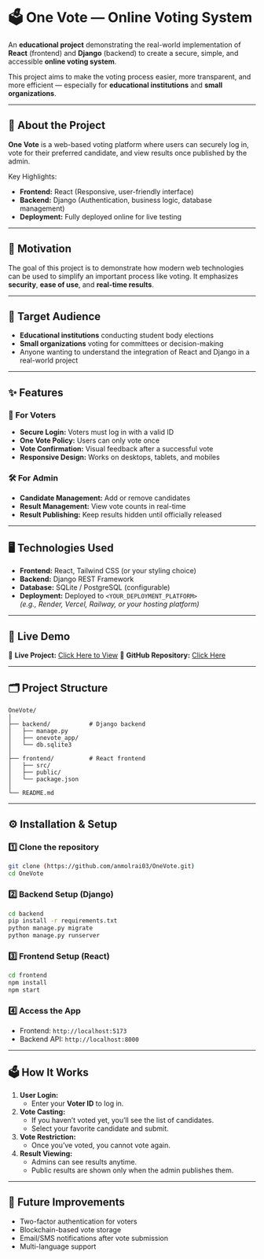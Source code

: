 # 🗳️ One Vote — Online Voting System

An **educational project** demonstrating the real-world implementation of **React** (frontend) and **Django** (backend) to create a secure, simple, and accessible **online voting system**.

This project aims to make the voting process easier, more transparent, and more efficient — especially for **educational institutions** and **small organizations**.

---

## 📌 About the Project

**One Vote** is a web-based voting platform where users can securely log in, vote for their preferred candidate, and view results once published by the admin.

Key Highlights:
- **Frontend:** React (Responsive, user-friendly interface)
- **Backend:** Django (Authentication, business logic, database management)
- **Deployment:** Fully deployed online for live testing

---

## 🎯 Motivation
The goal of this project is to demonstrate how modern web technologies can be used to simplify an important process like voting. It emphasizes **security**, **ease of use**, and **real-time results**.

---

## 👥 Target Audience
- **Educational institutions** conducting student body elections
- **Small organizations** voting for committees or decision-making
- Anyone wanting to understand the integration of React and Django in a real-world project

---

## ✨ Features

### 👤 For Voters
- **Secure Login:** Voters must log in with a valid ID
- **One Vote Policy:** Users can only vote once
- **Vote Confirmation:** Visual feedback after a successful vote
- **Responsive Design:** Works on desktops, tablets, and mobiles

### 🛠 For Admin
- **Candidate Management:** Add or remove candidates
- **Result Management:** View vote counts in real-time
- **Result Publishing:** Keep results hidden until officially released

---

## 🖥️ Technologies Used
- **Frontend:** React, Tailwind CSS (or your styling choice)
- **Backend:** Django REST Framework
- **Database:** SQLite / PostgreSQL (configurable)
- **Deployment:** Deployed to `<YOUR_DEPLOYMENT_PLATFORM>`  
  *(e.g., Render, Vercel, Railway, or your hosting platform)*

---

## 🚀 Live Demo
🔗 **Live Project:** [Click Here to View](https://one-vote-khaki.vercel.app/) 
🔗 **GitHub Repository:** [Click Here](<YOUR_GITHUB_LINK>)

---

## 🗂️ Project Structure
```
OneVote/
│
├── backend/           # Django backend
│   ├── manage.py
│   ├── onevote_app/
│   └── db.sqlite3
│
├── frontend/          # React frontend
│   ├── src/
│   ├── public/
│   └── package.json
│
└── README.md
```

---

## ⚙️ Installation & Setup

### 1️⃣ Clone the repository
```bash
git clone (https://github.com/anmolrai03/OneVote.git)
cd OneVote
```

### 2️⃣ Backend Setup (Django)
```bash
cd backend
pip install -r requirements.txt
python manage.py migrate
python manage.py runserver
```

### 3️⃣ Frontend Setup (React)
```bash
cd frontend
npm install
npm start
```

### 4️⃣ Access the App
- Frontend: `http://localhost:5173`
- Backend API: `http://localhost:8000`

---

## 🗳️ How It Works

1. **User Login:**  
   - Enter your **Voter ID** to log in.
2. **Vote Casting:**  
   - If you haven’t voted yet, you’ll see the list of candidates.  
   - Select your favorite candidate and submit.
3. **Vote Restriction:**  
   - Once you’ve voted, you cannot vote again.
4. **Result Viewing:**  
   - Admins can see results anytime.  
   - Public results are shown only when the admin publishes them.

---

## 📌 Future Improvements
- Two-factor authentication for voters
- Blockchain-based vote storage
- Email/SMS notifications after vote submission
- Multi-language support
